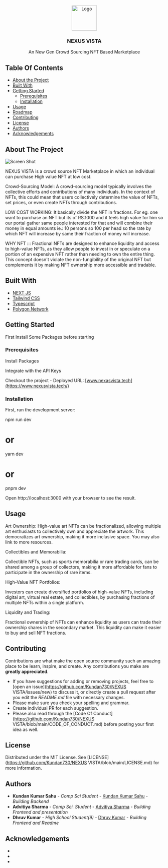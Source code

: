 <br/>
<p align="center">
  <a href="https://github.com/Kundan730/Nexus-Vista-NFT-Marketplace">
    <img src="https://www.nexusvista.tech/logo%20flash%20(1)_prev_ui.png" alt="Logo" width="80" height="80">
  </a>

  <h3 align="center">NEXUS VISTA</h3>

  <p align="center">
    An New Gen Crowd Sourcing NFT Based Marketplace
    <br/>
  </p>
</p>



## Table Of Contents

* [About the Project](#about-the-project)
* [Built With](#built-with)
* [Getting Started](#getting-started)
  * [Prerequisites](#prerequisites)
  * [Installation](#installation)
* [Usage](#usage)
* [Roadmap](#roadmap)
* [Contributing](#contributing)
* [License](#license)
* [Authors](#authors)
* [Acknowledgements](#acknowledgements)

## About The Project

![Screen Shot](https://i.ibb.co/85Yv91F/Screenshot-2023-11-05-131439.png)

NEXUS VISTA is a crowd source NFT Marketplace in which an individual can purchase High value NFT at low cost.

Crowd-Sourcing Model: A crowd-sourcing model typically involves the collective efforts and contributions of many individuals. In the context of NFTs, this could mean that users collectively determine the value of NFTs, set prices, or even create NFTs through contributions.

LOW COST WORKING: It basically divide the NFT in fractions. For eg. one want to purchase an NFT but its of RS.1000 and it feels high value for him so our portal gather same people interested for that and will combine their money in equal amounts ie.: 10 persons so 100 per head so the rate by which NFT will increase by same their fraction of money will increase.

WHY NFT ::: 
Fractional NFTs are designed to enhance liquidity and access to high-value NFTs, as they allow people to invest in or speculate on a portion of an expensive NFT rather than needing to own the entire thing. This concept doesn't violate the non-fungibility of the original NFT but complements it by making NFT ownership more accessible and tradable.

## Built With



* [NEXT JS](https://nextjs.org/)
* [Tailwind CSS](https://tailwindcss.com/)
* [Typescript](https://www.typescriptlang.org/)
* [Polygon Network](https://polygon.technology/)

## Getting Started

First Install Some Packages before starting

### Prerequisites

Install Packages

Integrate with the API Keys

Checkout the project - Deployed URL:  [www.nexasvista.tech](https://www.nexusvista.tech/)

### Installation

First, run the development server:

npm run dev
# or
yarn dev
# or
pnpm dev

Open http://localhost:3000 with your browser to see the result.

## Usage

Art Ownership:
High-value art NFTs can be fractionalized, allowing multiple art enthusiasts to collectively own and appreciate the artwork. This democratizes art ownership, making it more inclusive space. You may also link to more resources.

Collectibles and Memorabilia:

Collectible NFTs, such as sports memorabilia or rare trading cards, can be shared among a group of collectors, making it more affordable for fans to participate in the ownership of rare items.

High-Value NFT Portfolios:

Investors can create diversified portfolios of high-value NFTs, including digital art, virtual real estate, and collectibles, by purchasing fractions of multiple NFTs within a single platform.

Liquidity and Trading:

Fractional ownership of NFTs can enhance liquidity as users can trade their ownership shares in the secondary market. This liquidity can make it easier to buy and sell NFT fractions.

## Contributing

Contributions are what make the open source community such an amazing place to be learn, inspire, and create. Any contributions you make are **greatly appreciated**.
* If you have suggestions for adding or removing projects, feel free to [open an issue](https://github.com/Kundan730/NEXUS VISTA/issues/new) to discuss it, or directly create a pull request after you edit the *README.md* file with necessary changes.
* Please make sure you check your spelling and grammar.
* Create individual PR for each suggestion.
* Please also read through the [Code Of Conduct](https://github.com/Kundan730/NEXUS VISTA/blob/main/CODE_OF_CONDUCT.md) before posting your first idea as well.

## License

Distributed under the MIT License. See [LICENSE](https://github.com/Kundan730/NEXUS VISTA/blob/main/LICENSE.md) for more information.

## Authors

* **Kundan Kumar Sahu** - *Comp Sci Student* - [Kundan Kumar Sahu](https://github.com/Kundan730) - *Building Backend*
* **Advitiya Sharma** - *Comp Sci. Student* - [Advitiya Sharma](https://github.com/advitiya993) - *Building Frontend and presentation*
* **Dhruv Kumar** - *High School Student(9)* - [Dhruv Kumar](https://github.com/developerdhruv) - *Building Frontend and Readme*

## Acknowledgements

* []()
* []()
* []()
